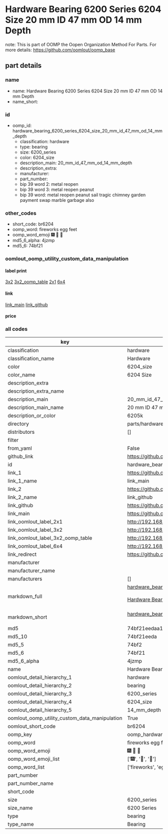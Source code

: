 # Hardware Bearing 6200 Series 6204 Size 20 mm ID 47 mm OD 14 mm Depth  

note: This is part of OOMP the Oopen Organization Method For Parts. For more details: https://github.com/oomlout/oomp_base

##  part details
  







### name
* name: Hardware Bearing 6200 Series 6204 Size 20 mm ID 47 mm OD 14 mm Depth
* name_short: 
### id
* oomp_id: hardware_bearing_6200_series_6204_size_20_mm_id_47_mm_od_14_mm_depth
  * classification: hardware
  * type: bearing
  * size: 6200_series
  * color: 6204_size
  * description_main: 20_mm_id_47_mm_od_14_mm_depth
  * description_extra: 
  * manufacturer: 
  * part_number: 
  * bip 39 word 2: metal reopen
  * bip 39 word 3: metal reopen peanut
  * bip 39 word: metal reopen peanut sail tragic chimney garden payment swap marble garbage also

### other_codes
* short_code: br6204
* oomp_word: fireworks egg feet
* oomp_word_emoji :fireworks: :egg: :feet:
* md5_6_alpha: 4jzmp
* md5_6: 74bf21






### oomlout_oomp_utility_custom_data_manipulation
#### label print
[3x2](http://192.168.1.245:1112/?label=oomp%204jzmp)
[3x2_oomp_table](http://192.168.1.108:1112/?label=oomp%204jzmp)
[2x1](http://192.168.1.242:1112/?label=oomp%204jzmp)
[6x4](http://192.168.1.55:1112/?label=oomp%204jzmp)    

#### link

[link_main](https://github.com/oomlout/oomlout_oomp_version_1_messy/tree/main/parts/hardware_bearing_6200_series_6204_size_20_mm_id_47_mm_od_14_mm_depth) [link_github](https://github.com/oomlout/oomlout_oomp_version_1_messy/tree/main/parts/hardware_bearing_6200_series_6204_size_20_mm_id_47_mm_od_14_mm_depth)                             

#### price







### all codes 
| key | value |  
| --- | --- |  
| classification | hardware |  
| classification_name | Hardware |  
| color | 6204_size |  
| color_name | 6204 Size |  
| description_extra |  |  
| description_extra_name |  |  
| description_main | 20_mm_id_47_mm_od_14_mm_depth |  
| description_main_name | 20 mm ID 47 mm OD 14 mm Depth |  
| description_or_color | 6205k |  
| directory | parts/hardware_bearing_6200_series_6204_size_20_mm_id_47_mm_od_14_mm_depth |  
| distributors | [] |  
| filter |  |  
| from_yaml | False |  
| github_link | https://github.com/oomlout/oomlout_oomp_part_src/tree/main/parts/hardware_bearing_6200_series_6204_size_20_mm_id_47_mm_od_14_mm_depth |  
| id | hardware_bearing_6200_series_6204_size_20_mm_id_47_mm_od_14_mm_depth |  
| link_1 | https://github.com/oomlout/oomlout_oomp_version_1_messy/tree/main/parts/hardware_bearing_6200_series_6204_size_20_mm_id_47_mm_od_14_mm_depth |  
| link_1_name | link_main |  
| link_2 | https://github.com/oomlout/oomlout_oomp_version_1_messy/tree/main/parts/hardware_bearing_6200_series_6204_size_20_mm_id_47_mm_od_14_mm_depth |  
| link_2_name | link_github |  
| link_github | https://github.com/oomlout/oomlout_oomp_version_1_messy/tree/main/parts/hardware_bearing_6200_series_6204_size_20_mm_id_47_mm_od_14_mm_depth |  
| link_main | https://github.com/oomlout/oomlout_oomp_version_1_messy/tree/main/parts/hardware_bearing_6200_series_6204_size_20_mm_id_47_mm_od_14_mm_depth |  
| link_oomlout_label_2x1 | http://192.168.1.242:1112/?label=oomp%204jzmp |  
| link_oomlout_label_3x2 | http://192.168.1.245:1112/?label=oomp%204jzmp |  
| link_oomlout_label_3x2_oomp_table | http://192.168.1.108:1112/?label=oomp%204jzmp |  
| link_oomlout_label_6x4 | http://192.168.1.55:1112/?label=oomp%204jzmp |  
| link_redirect | https://github.com/oomlout/oomlout_oomp_version_1_messy/tree/main/parts/hardware_bearing_6200_series_6204_size_20_mm_id_47_mm_od_14_mm_depth |  
| manufacturer |  |  
| manufacturer_name |  |  
| manufacturers | [] |  
| markdown_full | [hardware_bearing_6200_series_6204_size_20_mm_id_47_mm_od_14_mm_depth](none)<br>[](none)<br>[Hardware Bearing 6200 Series 6204 Size 20 Mm Id 47 Mm Od 14 Mm Depth](none)<br><br> |  
| markdown_short | [hardware_bearing_6200_series_6204_size_20_mm_id_47_mm_od_14_mm_depth](none)<br><br> |  
| md5 | 74bf21eedaa1abf4a0737be343ed9c60 |  
| md5_10 | 74bf21eeda |  
| md5_5 | 74bf2 |  
| md5_6 | 74bf21 |  
| md5_6_alpha | 4jzmp |  
| name | Hardware Bearing 6200 Series 6204 Size 20 mm ID 47 mm OD 14 mm Depth |  
| oomlout_detail_hierarchy_1 | hardware |  
| oomlout_detail_hierarchy_2 | bearing |  
| oomlout_detail_hierarchy_3 | 6200_series |  
| oomlout_detail_hierarchy_4 | 6204_size |  
| oomlout_detail_hierarchy_5 | 14_mm_depth |  
| oomlout_oomp_utility_custom_data_manipulation | True |  
| oomlout_short_code | br6204 |  
| oomp_key | oomp_hardware_bearing_6200_series_6204_size_20_mm_id_47_mm_od_14_mm_depth |  
| oomp_word | fireworks egg feet |  
| oomp_word_emoji | :fireworks: :egg: :feet: |  
| oomp_word_emoji_list | [':fireworks:', ':egg:', ':feet:'] |  
| oomp_word_list | ['fireworks', 'egg', 'feet'] |  
| part_number |  |  
| part_number_name |  |  
| short_code |  |  
| size | 6200_series |  
| size_name | 6200 Series |  
| type | bearing |  
| type_name | Bearing |  
